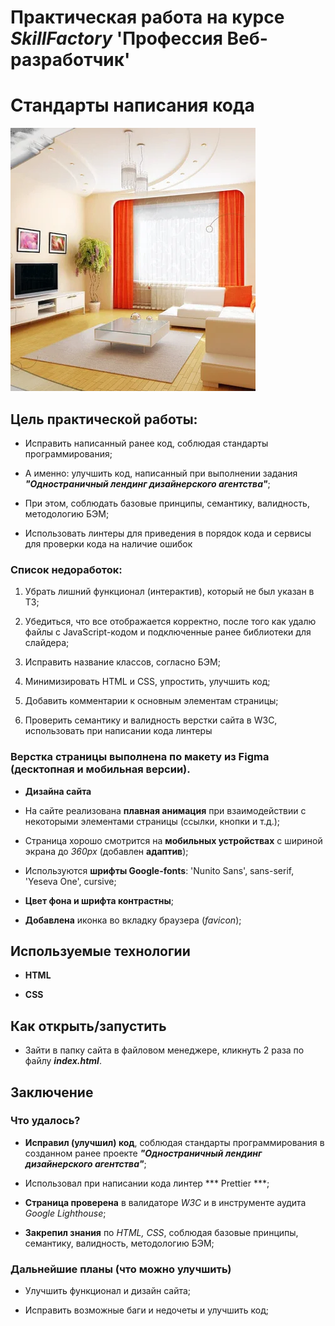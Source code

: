 # Практическая работа на курсе *SkillFactory* **'Профессия Веб-разработчик'**

# Стандарты написания кода

![logo](./img/card-image-2.webp)

## Цель практической работы:

* Исправить написанный ранее код, соблюдая стандарты программирования;

* А именно: улучшить код, написанный при выполнении задания ***"Одностраничный лендинг дизайнерского агентства"***;

* При этом, соблюдать базовые принципы, семантику, валидность, методологию БЭМ;

* Использовать линтеры для приведения в порядок кода и сервисы для проверки кода на наличие ошибок

### Список недоработок:

1. Убрать лишний функционал (интерактив), который не был указан в ТЗ;

2. Убедиться, что все отображается корректно, после того как удалю файлы с JavaScript-кодом и подключенные ранее библиотеки для слайдера;

3. Исправить название классов, согласно БЭМ;

4. Минимизировать HTML и СSS, упростить, улучшить код;

5. Добавить комментарии к основным элементам страницы;

6. Проверить семантику и валидность верстки сайта в W3C, использовать при написании кода линтеры

### Верстка страницы выполнена по макету из Figma (десктопная и мобильная версии).

* **Дизайна сайта** 

* На сайте реализована **плавная анимация** при взаимодействии с некоторыми элементами страницы (ссылки, кнопки и т.д.);

* Страница хорошо смотрится на **мобильных устройствах** с шириной экрана до *360px* (добавлен **адаптив**);

* Используются **шрифты Google-fonts**: 'Nunito Sans', sans-serif, 'Yeseva One', cursive;

* **Цвет фона и шрифта контрастны**;

* **Добавлена** иконка во вкладку браузера (*favicon*);

## Используемые технологии

* **HTML**

* **CSS**

## Как открыть/запустить

* Зайти в папку сайта в файловом менеджере, кликнуть 2 раза по файлу ***index.html***.

## Заключение

### Что удалось?

* **Исправил (улучшил) код**, соблюдая стандарты программирования в созданном ранее проекте ***"Одностраничный лендинг дизайнерского агентства"***;

* Использовал при написании кода линтер *** Prettier ***;

* **Страница проверена** в валидаторе *W3C* и в инструменте аудита *Google Lighthouse*;

* **Закрепил знания** по *HTML, CSS*, соблюдая базовые принципы, семантику, валидность, методологию БЭМ; 

### Дальнейшие планы (что можно улучшить)

* Улучшить функционал и дизайн сайта;

* Исправить возможные баги и недочеты и улучшить код;